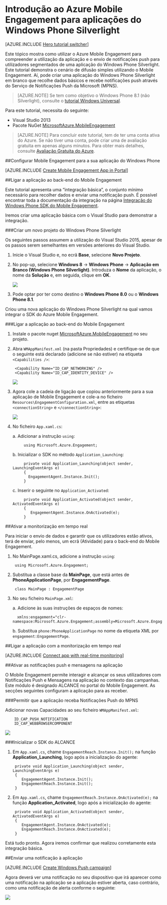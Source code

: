 <properties
    pageTitle="Introdução ao Azure Mobile Engagement para aplicações do Windows Phone Silverlight"
    description="Saiba como utilizar o Azure Mobile Engagement com notificações push e de análise para aplicações do Windows Phone Silverlight."
    services="mobile-engagement"
    documentationCenter="windows"
    authors="piyushjo"
    manager="dwrede"
    editor="" />

<tags
    ms.service="mobile-engagement"
    ms.workload="mobile"
    ms.tgt_pltfrm="mobile-windows-phone"
    ms.devlang="dotnet"
    ms.topic="hero-article"
    ms.date="08/19/2016"
    ms.author="piyushjo" />

# Introdução ao Azure Mobile Engagement para aplicações do Windows Phone Silverlight

[AZURE.INCLUDE [Hero tutorial switcher](../../includes/mobile-engagement-hero-tutorial-switcher.md)]

Este tópico mostra como utilizar o Azure Mobile Engagement para compreender a utilização da aplicação e o envio de notificações push para utilizadores segmentados de uma aplicação do Windows Phone Silverlight.
Este tutorial demonstra o cenário de difusão simples utilizando o Mobile Engagement. Aí, pode criar uma aplicação do Windows Phone Silverlight em branco que recolhe dados básicos e recebe notificações push através do Serviço de Notificações Push da Microsoft (MPNS).

> [AZURE.NOTE] Se tem como objetivo o Windows Phone 8.1 (não Silverlight), consulte o [tutorial Windows Universal](mobile-engagement-windows-store-dotnet-get-started.md).

Para este tutorial, necessita do seguinte:

+ Visual Studio 2013
+ Pacote NuGet [MicrosoftAzure.MobileEngagement]

> [AZURE.NOTE] Para concluir este tutorial, tem de ter uma conta ativa do Azure. Se não tiver uma conta, pode criar uma de avaliação gratuita em apenas alguns minutos. Para obter mais detalhes, consulte [Avaliação Gratuita do Azure](https://azure.microsoft.com/pricing/free-trial/?WT.mc_id=A0E0E5C02&amp;returnurl=http%3A%2F%2Fazure.microsoft.com%2Fen-us%2Fdocumentation%2Farticles%2Fmobile-engagement-windows-phone-get-started).

##<a id="setup-azme"></a>Configurar Mobile Engagement para a sua aplicação do Windows Phone

[AZURE.INCLUDE [Create Mobile Engagement App in Portal](../../includes/mobile-engagement-create-app-in-portal.md)]

##<a id="connecting-app"></a>Ligar a aplicação ao back-end do Mobile Engagement

Este tutorial apresenta uma “integração básica”, o conjunto mínimo necessário para recolher dados e enviar uma notificação push. É possível encontrar toda a documentação da integração na página [Integração do Windows Phone SDK do Mobile Engagement](mobile-engagement-windows-phone-sdk-overview.md).

Iremos criar uma aplicação básica com o Visual Studio para demonstrar a integração.

###Criar um novo projeto do Windows Phone Silverlight

Os seguintes passos assumem a utilização do Visual Studio 2015, apesar de os passos serem semelhantes em versões anteriores do Visual Studio. 

1. Inicie o Visual Studio e, no ecrã **Base**, selecione **Novo Projeto**.

2. No pop-up, selecione **Windows 8** -> **Windows Phone** -> **Aplicação em Branco (Windows Phone Silverlight)**. Introduza o **Nome** da aplicação, o nome da **Solução** e, em seguida, clique em **OK**.

    ![][1]

3. Pode optar por ter como destino o **Windows Phone 8.0** ou o **Windows Phone 8.1**.

Criou uma nova aplicação do Windows Phone Silverlight na qual vamos integrar o SDK do Azure Mobile Engagement.

###Ligar a aplicação ao back-end do Mobile Engagement

1. Instale o pacote nuget [MicrosoftAzure.MobileEngagement] no seu projeto.

2. Abra `WMAppManifest.xml` (na pasta Propriedades) e certifique-se de que o seguinte está declarado (adicione se não estiver) na etiqueta `<Capabilities />`:

        <Capability Name="ID_CAP_NETWORKING" />
        <Capability Name="ID_CAP_IDENTITY_DEVICE" />

    ![][2]

3. Agora cole a cadeia de ligação que copiou anteriormente para a sua aplicação de Mobile Engagement e cole-a no ficheiro `Resources\EngagementConfiguration.xml`, entre as etiquetas `<connectionString>` e `</connectionString>`:

    ![][3]

4. No ficheiro `App.xaml.cs`:

    a. Adicionar a instrução `using`:

            using Microsoft.Azure.Engagement;

    b. Inicializar o SDK no método `Application_Launching`:

            private void Application_Launching(object sender, LaunchingEventArgs e)
            {
              EngagementAgent.Instance.Init();
            }

    c. Inserir o seguinte no `Application_Activated`:

            private void Application_Activated(object sender, ActivatedEventArgs e)
            {
               EngagementAgent.Instance.OnActivated(e);
            }

##<a id="monitor"></a>Ativar a monitorização em tempo real

Para iniciar o envio de dados e garantir que os utilizadores estão ativos, terá de enviar, pelo menos, um ecrã (Atividade) para o back-end do Mobile Engagement.

1. No MainPage.xaml.cs, adicione a instrução `using`:

        using Microsoft.Azure.Engagement;

2. Substitua a classe base da **MainPage**, que está antes de **PhoneApplicationPage**, por **EngagementPage**.

        class MainPage : EngagementPage 
    
3. No seu ficheiro `MainPage.xml`:

    a. Adicione às suas instruções de espaços de nomes:

         xmlns:engagement="clr-namespace:Microsoft.Azure.Engagement;assembly=Microsoft.Azure.Engagement.EngagementAgent.WP"

    b. Substitua `phone:PhoneApplicationPage` no nome da etiqueta XML por `engagement:EngagementPage`.

##<a id="monitor"></a>Ligar a aplicação com a monitorização em tempo real

[AZURE.INCLUDE [Connect app with real-time monitoring](../../includes/mobile-engagement-connect-app-with-monitor.md)]

##<a id="integrate-push"></a>Ativar as notificações push e mensagens na aplicação

O Mobile Engagement permite interagir e alcançar os seus utilizadores com Notificações Push e Mensagens na aplicação no contexto das campanhas. Este módulo é designado ALCANCE no portal do Mobile Engagement.
As secções seguintes configuram a aplicação para as receber.

###Permitir que a aplicação receba Notificações Push do MPNS

Adicionar novas Capacidades ao seu ficheiro `WMAppManifest.xml`:

        ID_CAP_PUSH_NOTIFICATION
        ID_CAP_WEBBROWSERCOMPONENT

   ![][5]

###Inicializar o SDK do ALCANCE

1. Em `App.xaml.cs`, chame `EngagementReach.Instance.Init();` na função **Application_Launching**, logo após a inicialização do agente:

        private void Application_Launching(object sender, LaunchingEventArgs e)
        {
           EngagementAgent.Instance.Init();
           EngagementReach.Instance.Init();
        }

2. Em `App.xaml.cs`, chame `EngagementReach.Instance.OnActivated(e);` na função **Application_Activated**, logo após a inicialização do agente:

        private void Application_Activated(object sender, ActivatedEventArgs e)
        {
           EngagementAgent.Instance.OnActivated(e);
           EngagementReach.Instance.OnActivated(e);
        }

Está tudo pronto. Agora iremos confirmar que realizou corretamente esta integração básica.

##<a id="send"></a>Enviar uma notificação à aplicação

[AZURE.INCLUDE [Create Windows Push campaign](../../includes/mobile-engagement-windows-push-campaign.md)]

Agora deverá ver uma notificação no seu dispositivo que irá aparecer como uma notificação na aplicação se a aplicação estiver aberta, caso contrário, como uma notificação de alerta conforme o seguinte: 

![][6]

<!-- URLs. -->
[MicrosoftAzure.MobileEngagement]: http://go.microsoft.com/?linkid=9874664
[Documentação do Windows Phone SDK do Mobile Engagement]: ../mobile-engagement-windows-phone-integrate-engagement/

<!-- Images. -->
[1]: ./media/mobile-engagement-windows-phone-get-started/project-properties.png
[2]: ./media/mobile-engagement-windows-phone-get-started/wmappmanifest-capabilities.png
[3]: ./media/mobile-engagement-windows-phone-get-started/add-connection-string.png
[5]: ./media/mobile-engagement-windows-phone-get-started/reach-capabilities.png
[6]: ./media/mobile-engagement-windows-phone-get-started/push-screenshot.png



<!--HONumber=ago16_HO4-->


